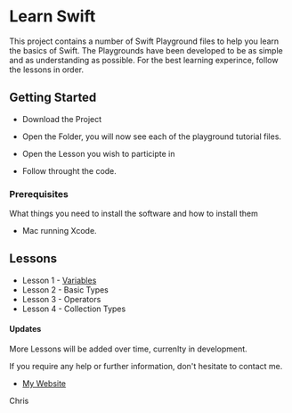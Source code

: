 # Learn Swift

This project contains a number of Swift Playground files to help you learn the basics of Swift. The Playgrounds have been developed to be as simple and as understanding as possible. For the best learning experince, follow the lessons in order.

## Getting Started

* Download the Project

* Open the Folder, you will now see each of the playground tutorial files.

* Open the Lesson you wish to participte in

* Follow throught the code.

### Prerequisites

What things you need to install the software and how to install them

* Mac running Xcode.

## Lessons

* Lesson 1 - [Variables](https://github.com/crleonard/learn-swift/blob/master/Lesson_1_Variables.playground.zip)
* Lesson 2 - Basic Types
* Lesson 3 - Operators
* Lesson 4 - Collection Types

#### Updates

More Lessons will be added over time, currenlty in development.

If you require any help or further information, don't hesitate to contact me. 
* [My Website](https://crleonard.github.io/)

Chris
